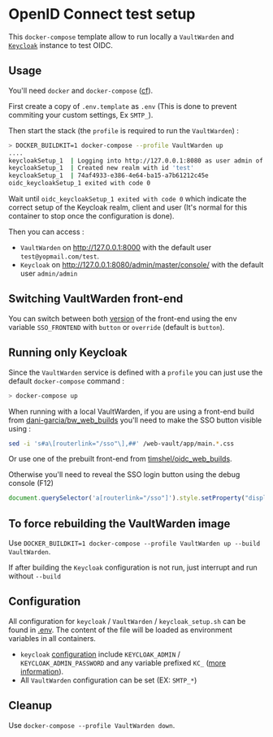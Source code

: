 # OpenID Connect test setup

This `docker-compose` template allow to run locally a `VaultWarden` and [`Keycloak`](https://www.keycloak.org/) instance to test OIDC.

## Usage

You'll need `docker` and `docker-compose` ([cf](https://docs.docker.com/engine/install/)).

First create a copy of `.env.template` as `.env` (This is done to prevent commiting your custom settings, Ex `SMTP_`).

Then start the stack (the `profile` is required to run the `VaultWarden`) :

```bash
> DOCKER_BUILDKIT=1 docker-compose --profile VaultWarden up
....
keycloakSetup_1  | Logging into http://127.0.0.1:8080 as user admin of realm master
keycloakSetup_1  | Created new realm with id 'test'
keycloakSetup_1  | 74af4933-e386-4e64-ba15-a7b61212c45e
oidc_keycloakSetup_1 exited with code 0
```

Wait until `oidc_keycloakSetup_1 exited with code 0` which indicate the correct setup of the Keycloak realm, client and user (It's normal for this container to stop once the configuration is done).

Then you can access :

 - `VaultWarden` on http://127.0.0.1:8000 with the default user `test@yopmail.com/test`.
 - `Keycloak` on http://127.0.0.1:8080/admin/master/console/ with the default user `admin/admin`

## Switching VaultWarden front-end

You can switch between both [version](https://github.com/Timshel/oidc_web_builds) of the front-end using the env variable `SSO_FRONTEND` with `button` or `override` (default is `button`).

## Running only Keycloak

Since the `VaultWarden` service is defined with a `profile` you can just use the default `docker-compose` command :

```bash
> docker-compose up
```

When running with a local VaultWarden, if you are using a front-end build from [dani-garcia/bw_web_builds](https://github.com/dani-garcia/bw_web_builds/releases) you'll need to make the SSO button visible using :

```bash
sed -i 's#a\[routerlink="/sso"\],##' /web-vault/app/main.*.css
```

Or use one of the prebuilt front-end from [timshel/oidc_web_builds](https://github.com/Timshel/oidc_web_builds/releases).

Otherwise you'll need to reveal the SSO login button using the debug console (F12)

 ```js
 document.querySelector('a[routerlink="/sso"]').style.setProperty("display", "inline-block", "important");
 ```

## To force rebuilding the VaultWarden image

Use `DOCKER_BUILDKIT=1 docker-compose --profile VaultWarden up --build VaultWarden`.

If after building the `Keycloak` configuration is not run, just interrupt and run without `--build`

## Configuration

All configuration for `keycloak` / `VaultWarden` / `keycloak_setup.sh` can be found in [.env](.env.template).
The content of the file will be loaded as environment variables in all containers.

- `keycloak` [configuration](https://www.keycloak.org/server/all-config) include `KEYCLOAK_ADMIN` / `KEYCLOAK_ADMIN_PASSWORD` and any variable prefixed `KC_` ([more information](https://www.keycloak.org/server/configuration#_example_configuring_the_db_url_host_parameter)).
- All `VaultWarden` configuration can be set (EX: `SMTP_*`)

## Cleanup

Use `docker-compose --profile VaultWarden down`.
